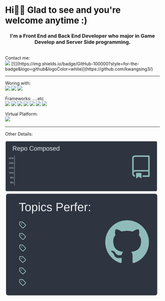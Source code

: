
# Hi🙋‍♂️  Glad to see and you're welcome anytime :)

### <center> I'm a Front End and Back End Developer who major in Game Develop and Server Side programming.</center>

<br/>
Contact me:
<br/>

<a src="kwangsing3@gmail.com">
  <img src="https://img.shields.io/badge/Gmail-D14836?style=for-the-badge&logo=gmail&logoColor=white" />
</a>
[![](https://img.shields.io/badge/GitHub-100000?style=for-the-badge&logo=github&logoColor=white)](https://github.com/kwangsing3/)

___
Woring with:<br>
![](https://img.shields.io/badge/Windows-0078D6?style=flate&logo=windows&logoColor=white)
![](https://img.shields.io/badge/mac%20os-000000?style=flate&logo=apple&logoColor=white)
![](https://img.shields.io/badge/Linux-FCC624?style=flate&logo=linux&logoColor=black)

Frameworks: ....etc <br> 
![](https://img.shields.io/badge/Node.js-339933?style=flate&logo=nodedotjs&logoColor=white)
![](https://img.shields.io/badge/Unity-100000?style=flate&logo=unity&logoColor=white)
![](https://img.shields.io/badge/-Unreal%20Engine-313131?style=flate&logo=unreal-engine&logoColor=white)
![](https://img.shields.io/badge/Git-F05032?style=flate&logo=git&logoColor=white)
![](https://img.shields.io/badge/CMake-064F8C?style=flate&logo=cmake&logoColor=white)
![](https://img.shields.io/badge/OpenGL-FFFFFF?style=flate&logo=opengl)
![](https://img.shields.io/badge/Markdown-000000?style=flate&logo=markdown&logoColor=green) 

Virtual Platform:<br>
![](https://img.shields.io/badge/Google_Cloud-4285F4?style=flate&logo=google-cloud&logoColor=white)
____

Other Details:

[![](/output/nord_dark/langcompos.svg)](https://github.com/kwangsing3/github-profilemd-Generater)
[![](/output/nord_dark/tagsstat.svg)](https://github.com/kwangsing3/github-profilemd-Generater)
